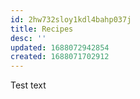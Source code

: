 ```yaml
---
id: 2hw732sloy1kdl4bahp037j
title: Recipes
desc: ''
updated: 1688072942854
created: 1688071702912
---
```


Test text